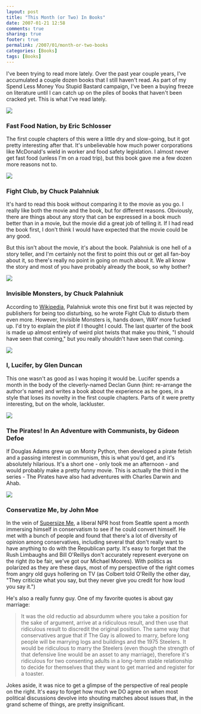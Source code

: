 ```yaml
---
layout: post
title: "This Month (or Two) In Books"
date: 2007-01-21 12:58
comments: true
sharing: true
footer: true
permalink: /2007/01/month-or-two-books
categories: [Books]
tags: [Books]
---
```

<p>I've been trying to read more lately.  Over the past year couple years, I've accumulated a couple dozen books that I still haven't read.  As part of my Spend Less Money You Stupid Bastard campaign, I've been a buying freeze on literature until I can catch up on the piles of books that haven't been cracked yet.  This is what I've read lately.</p>

<div style='clear:both;' class="imgRight"><a href="http://www.amazon.com/gp/product/0060838582?ie=UTF8&tag=brocklicom-20&linkCode=as2&camp=1789&creative=9325&creativeASIN=0060838582"><img border="0" src="/images/FastFoodNation.jpg"></a><img src="http://www.assoc-amazon.com/e/ir?t=brocklicom-20&l=as2&o=1&a=0060838582" width="1" height="1" border="0" alt="" style="border:none !important; margin:0px !important;" /></div>
<h3><b>Fast Food Nation</b>, by Eric Schlosser</h3>
<p>The first couple chapters of this were a little dry and slow-going, but it got pretty interesting after that.  It's unbelievable how much power corporations like McDonald's wield in worker and food safety legislation.  I almost never get fast food (unless I'm on a road trip), but this book gave me a few dozen more reasons not to.</p>

<div style='clear:both;' class="imgRight"><a href="http://www.amazon.com/gp/product/0393327345?ie=UTF8&tag=brocklicom-20&linkCode=as2&camp=1789&creative=9325&creativeASIN=0393327345"><img border="0" src="/images/FightClub.jpg"></a><img src="http://www.assoc-amazon.com/e/ir?t=brocklicom-20&l=as2&o=1&a=0393327345" width="1" height="1" border="0" alt="" style="border:none !important; margin:0px !important;" /></div>
<h3><b>Fight Club</b>, by Chuck Palahniuk</h3>
<p>It's hard to read this book without comparing it to the movie as you go.  I really like both the movie and the book, but for different reasons.  Obviously, there are things about any story that can be expressed in a book much better than in a movie, but the movie did a great job of telling it.  If I had read the book first, I don't think I would have expected that the movie could be any good.</p>
<p>But this isn't about the movie, it's about the book.  Palahniuk is one hell of a story teller, and I'm certainly not the first to point this out or get all fan-boy about it, so there's really no point in going on much about it.  We all know the story and most of you have probably already the book, so why bother?</p>

<div style='clear:both;' class="imgRight"><a href="http://www.amazon.com/gp/product/0393319296?ie=UTF8&tag=brocklicom-20&linkCode=as2&camp=1789&creative=9325&creativeASIN=0393319296"><img border="0" src="/images/InvisibleMonsters.jpg"></a><img src="http://www.assoc-amazon.com/e/ir?t=brocklicom-20&l=as2&o=1&a=0393319296" width="1" height="1" border="0" alt="" style="border:none !important; margin:0px !important;" /></div>
<h3><b>Invisible Monsters</b>, by Chuck Palahniuk</h3>
<p>According to <a href="http://en.wikipedia.org/wiki/Fight_club">Wikipedia</a>, Palahniuk wrote this one first but it was rejected by publishers for being too disturbing, so he wrote Fight Club to disturb them even more.  However, Invisible Monsters is, hands down, WAY more fucked up.  I'd try to explain the plot if I thought I could.  The last quarter of the book is made up almost entirely of weird plot twists that make you think, "I should have seen that coming," but you really shouldn't have seen that coming.</p>

<div style='clear:both;' class="imgRight"><a href="http://www.amazon.com/gp/product/0802140149?ie=UTF8&tag=brocklicom-20&linkCode=as2&camp=1789&creative=9325&creativeASIN=0802140149"><img border="0" src="/images/ILucifer.jpg"></a><img src="http://www.assoc-amazon.com/e/ir?t=brocklicom-20&l=as2&o=1&a=0802140149" width="1" height="1" border="0" alt="" style="border:none !important; margin:0px !important;" /></div>
<h3><b>I, Lucifer</b>, by Glen Duncan</h3>
<p>This one wasn't as good as I was hoping it would be.  Lucifer spends a month in the body of the cleverly-named Declan Gunn (hint: re-arrange the author's name) and writes a book about the experience as he goes, in a style that loses its novelty in the first couple chapters.  Parts of it were pretty interesting, but on the whole, lackluster.</p>

<div style='clear:both;' class="imgRight"><a href="http://www.amazon.com/gp/product/0375423974?ie=UTF8&tag=brocklicom-20&linkCode=as2&camp=1789&creative=9325&creativeASIN=0375423974"><img border="0" src="/images/PiratesCommunists.jpg"></a><img src="http://www.assoc-amazon.com/e/ir?t=brocklicom-20&l=as2&o=1&a=0375423974" width="1" height="1" border="0" alt="" style="border:none !important; margin:0px !important;" /></div>
<h3><b>The Pirates!  In An Adventure with Communists</b>, by Gideon Defoe</h3>
<p>If Douglas Adams grew up on Monty Python, then developed a pirate fetish and a passing interest in communism, this is what you'd get, and it's absolutely hilarious.  It's a short one - only took me an afternoon - and would probably make a pretty funny movie.  This is actually the third in the series - The Pirates have also had adventures with Charles Darwin and Ahab.</p>

<div style='clear:both;' class="imgRight"><a href="http://www.amazon.com/gp/product/0060854014?ie=UTF8&tag=brocklicom-20&linkCode=as2&camp=1789&creative=9325&creativeASIN=0060854014"><img border="0" src="/images/ConservatizeMe.jpg"></a><img src="http://www.assoc-amazon.com/e/ir?t=brocklicom-20&l=as2&o=1&a=0060854014" width="1" height="1" border="0" alt="" style="border:none !important; margin:0px !important;" /></div>
<h3><b>Conservatize Me</b>, by John Moe</h3>
<p>In the vein of <a href="http://www.imdb.com/title/tt0390521/">Supersize Me</a>, a liberal NPR host from Seattle spent a month immersing himself in conservatism to see if he could convert himself.  He met with a bunch of people and found that there's a lot of diversity of opinion among conservatives, including several that don't really want to have anything to do with the Republican party.  It's easy to forget that the Rush Limbaughs and Bill O'Reillys don't accurately represent everyone on the right (to be fair, we've got our Michael Moores).  With politics as polarized as they are these days, most of my perspective of the right comes from angry old guys hollering on TV (as Colbert told O'Reilly the other day, "They criticize what you say, but they never give you credit for how loud you say it.")</p>
<p>He's also a really funny guy.  One of my favorite quotes is about gay marriage:</p>
<blockquote>It was the old reductio ad absurdumm where you take a position for the sake of argument, arrive at a ridiculous result, and then use that ridiculous result to discredit the original position.  The same way that conservatives argue that if The Gay is allowed to marry, before long people will be marrying logs and buildings and the 1975 Steelers.  It would be ridiculous to marry the Steelers (even though the strength of that defensive line would be an asset to any marriage), therefore it's ridiculous for two consenting adults in a long-term stable relationship to decide for themselves that they want to get married and register for a toaster.</blockquote>
<p>Jokes aside, it was nice to get a glimpse of the perspective of real people on the right.  It's easy to forget how much we DO agree on when most political discussions devolve into shouting matches about issues that, in the grand scheme of things, are pretty insignificant.</p>
